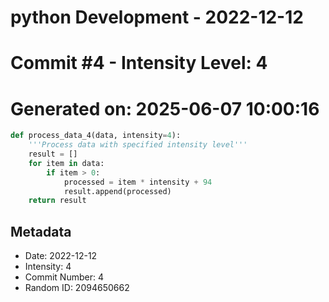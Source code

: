 ﻿# python Development - 2022-12-12
# Commit #4 - Intensity Level: 4
# Generated on: 2025-06-07 10:00:16
```python
def process_data_4(data, intensity=4):
    '''Process data with specified intensity level'''
    result = []
    for item in data:
        if item > 0:
            processed = item * intensity + 94
            result.append(processed)
    return result
```
## Metadata
- Date: 2022-12-12
- Intensity: 4
- Commit Number: 4
- Random ID: 2094650662
